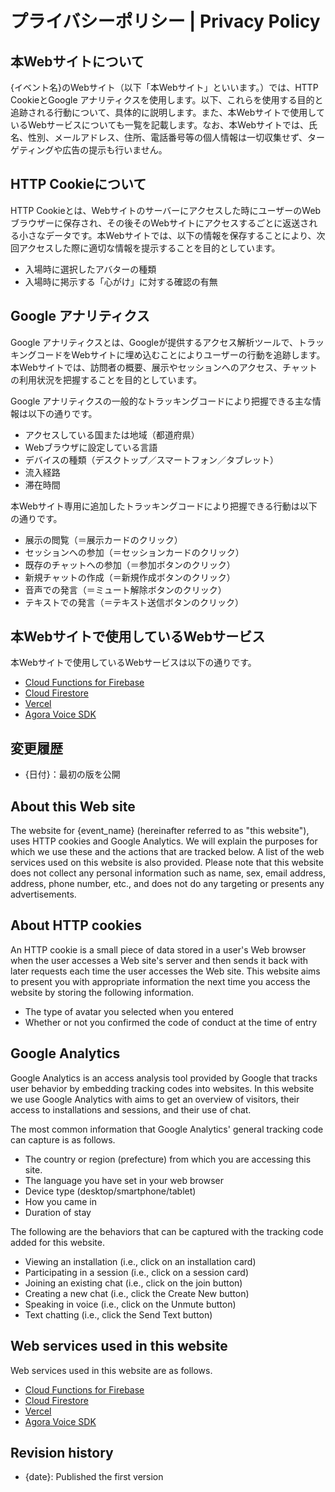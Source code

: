 # プライバシーポリシー | Privacy Policy

## 本Webサイトについて

{イベント名}のWebサイト（以下「本Webサイト」といいます。）では、HTTP CookieとGoogle アナリティクスを使用します。以下、これらを使用する目的と追跡される行動について、具体的に説明します。また、本Webサイトで使用しているWebサービスについても一覧を記載します。なお、本Webサイトでは、氏名、性別、メールアドレス、住所、電話番号等の個人情報は一切収集せず、ターゲティングや広告の提示も行いません。

## HTTP Cookieについて

HTTP Cookieとは、Webサイトのサーバーにアクセスした時にユーザーのWebブラウザーに保存され、その後そのWebサイトにアクセスするごとに返送される小さなデータです。本Webサイトでは、以下の情報を保存することにより、次回アクセスした際に適切な情報を提示することを目的としています。

- 入場時に選択したアバターの種類
- 入場時に掲示する「心がけ」に対する確認の有無

## Google アナリティクス

Google アナリティクスとは、Googleが提供するアクセス解析ツールで、トラッキングコードをWebサイトに埋め込むことによりユーザーの行動を追跡します。本Webサイトでは、訪問者の概要、展示やセッションへのアクセス、チャットの利用状況を把握することを目的としています。

Google アナリティクスの一般的なトラッキングコードにより把握できる主な情報は以下の通りです。

- アクセスしている国または地域（都道府県）
- Webブラウザに設定している言語
- デバイスの種類（デスクトップ／スマートフォン／タブレット）
- 流入経路
- 滞在時間

本Webサイト専用に追加したトラッキングコードにより把握できる行動は以下の通りです。

- 展示の閲覧（＝展示カードのクリック）
- セッションへの参加（＝セッションカードのクリック）
- 既存のチャットへの参加（＝参加ボタンのクリック）
- 新規チャットの作成（＝新規作成ボタンのクリック）
- 音声での発言（＝ミュート解除ボタンのクリック）
- テキストでの発言（＝テキスト送信ボタンのクリック）

## 本Webサイトで使用しているWebサービス

本Webサイトで使用しているWebサービスは以下の通りです。

- [Cloud Functions for Firebase](https://firebase.google.com/docs/functions)
- [Cloud Firestore](https://firebase.google.com/docs/firestore)
- [Vercel](https://vercel.com/)
- [Agora Voice SDK](https://www.agora.io/en/products/voice-call/)

## 変更履歴

- {日付}：最初の版を公開

## About this Web site

The website for {event_name} (hereinafter referred to as "this website"), uses HTTP cookies and Google Analytics. We will explain the purposes for which we use these and the actions that are tracked below. A list of the web services used on this website is also provided. Please note that this website does not collect any personal information such as name, sex, email address, address, phone number, etc., and does not do any targeting or presents any advertisements.

## About HTTP cookies

An HTTP cookie is a small piece of data stored in a user's Web browser when the user accesses a Web site's server and then sends it back with later requests each time the user accesses the Web site. This website aims to present you with appropriate information the next time you access the website by storing the following information.

- The type of avatar you selected when you entered
- Whether or not you confirmed the code of conduct at the time of entry

## Google Analytics

Google Analytics is an access analysis tool provided by Google that tracks user behavior by embedding tracking codes into websites. In this website we use Google Analytics with aims to get an overview of visitors, their access to installations and sessions, and their use of chat.

The most common information that Google Analytics' general tracking code can capture is as follows.

- The country or region (prefecture) from which you are accessing this site.
- The language you have set in your web browser
- Device type (desktop/smartphone/tablet)
- How you came in
- Duration of stay

The following are the behaviors that can be captured with the tracking code added for this website.

- Viewing an installation (i.e., click on an installation card)
- Participating in a session (i.e., click on a session card)
- Joining an existing chat (i.e., click on the join button)
- Creating a new chat (i.e., click the Create New button)
- Speaking in voice (i.e., click on the Unmute button)
- Text chatting (i.e., click the Send Text button)

## Web services used in this website

Web services used in this website are as follows.

- [Cloud Functions for Firebase](https://firebase.google.com/docs/functions)
- [Cloud Firestore](https://firebase.google.com/docs/firestore)
- [Vercel](https://vercel.com/)
- [Agora Voice SDK](https://www.agora.io/en/products/voice-call/)

## Revision history

- {date}: Published the first version
